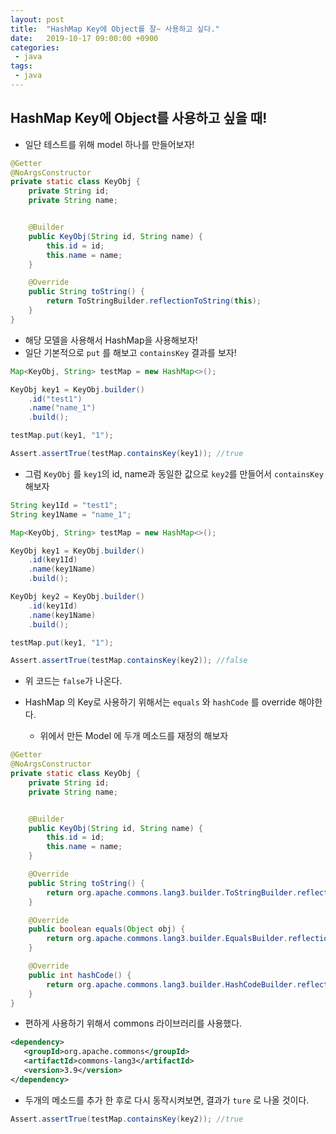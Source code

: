 ```yaml
---
layout: post
title:  "HashMap Key에 Object를 잘~ 사용하고 싶다."
date:   2019-10-17 09:00:00 +0900
categories:
 - java
tags: 
 - java
---
```


## HashMap Key에 Object를 사용하고 싶을 때!

- 일단 테스트를 위해 model 하나를 만들어보자!

```java
@Getter
@NoArgsConstructor
private static class KeyObj {
    private String id;
    private String name;


    @Builder
    public KeyObj(String id, String name) {
        this.id = id;
        this.name = name;
    }

    @Override
    public String toString() {
        return ToStringBuilder.reflectionToString(this);
    }
}
```

- 해당 모델을 사용해서 HashMap을 사용해보자!
- 일단 기본적으로 `put` 를 해보고 `containsKey` 결과를 보자!

```java
Map<KeyObj, String> testMap = new HashMap<>();

KeyObj key1 = KeyObj.builder()
    .id("test1")
    .name("name_1")
    .build();

testMap.put(key1, "1");

Assert.assertTrue(testMap.containsKey(key1)); //true
```

- 그럼 `KeyObj` 를 `key1`의 id, name과 동일한 값으로 `key2`를 만들어서 `containsKey` 해보자

```java
String key1Id = "test1";
String key1Name = "name_1";

Map<KeyObj, String> testMap = new HashMap<>();

KeyObj key1 = KeyObj.builder()
    .id(key1Id)
    .name(key1Name)
    .build();

KeyObj key2 = KeyObj.builder()
    .id(key1Id)
    .name(key1Name)
    .build();

testMap.put(key1, "1");

Assert.assertTrue(testMap.containsKey(key2)); //false
```

- 위 코드는 `false`가 나온다.

- HashMap 의 Key로 사용하기 위해서는 `equals` 와 `hashCode` 를 override 해야한다.
    - 위에서 만든 Model 에 두개 메소드를 재정의 해보자
    
```java
@Getter
@NoArgsConstructor
private static class KeyObj {
    private String id;
    private String name;


    @Builder
    public KeyObj(String id, String name) {
        this.id = id;
        this.name = name;
    }

    @Override
    public String toString() {
        return org.apache.commons.lang3.builder.ToStringBuilder.reflectionToString(this);
    }

    @Override
    public boolean equals(Object obj) {
        return org.apache.commons.lang3.builder.EqualsBuilder.reflectionEquals(this, obj);
    }

    @Override
    public int hashCode() {
        return org.apache.commons.lang3.builder.HashCodeBuilder.reflectionHashCode(this);
    }
}
```

- 편하게 사용하기 위해서 commons 라이브러리를 사용했다.

```xml
<dependency>
   <groupId>org.apache.commons</groupId>
   <artifactId>commons-lang3</artifactId>
   <version>3.9</version>
</dependency> 
```

- 두개의 메소드를 추가 한 후로 다시 동작시켜보면, 결과가 `ture` 로 나올 것이다.

```java
Assert.assertTrue(testMap.containsKey(key2)); //true
```
